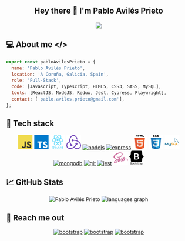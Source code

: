 <h2 align="center">Hey there 🤗 I'm Pablo Avilés Prieto</h2>
<p align="center"><img align="center" src="https://readme-typing-svg.herokuapp.com/?font=Jetbrains&pause=1000&repeat=false&color=B6B6B6&center=true&width=425&vCenter=true&lines=Full-Stack+developer,+better+person+😊+">
</p>

## 💻 About me </>

```javascript
export const pabloAvilesPrieto = {
  name: 'Pablo Avilés Prieto',
  location: 'A Coruña, Galicia, Spain',
  role: 'Full-Stack',
  code: [Javascript, Typescript, HTML5, CSS3, SASS, MySQL],
  tools: [ReactJS, NodeJS, Redux, Jest, Cypress, Playwright],
  contact: ['pablo.aviles.prieto@gmail.com'],
};
```

## 🤖 Tech stack

<p align="center">
<a href="https://developer.mozilla.org/en-US/docs/Web/JavaScript" target="_blank" rel="noreferrer"><img src="https://raw.githubusercontent.com/devicons/devicon/master/icons/javascript/javascript-original.svg" alt="javascript" width="40" height="40"/></a> 
 <a href="https://www.typescriptlang.org/" target="_blank" rel="noreferrer"><img src="https://raw.githubusercontent.com/devicons/devicon/master/icons/typescript/typescript-original.svg" alt="typescript" width="40" height="40"/></a>
 <a href="https://reactjs.org/" target="_blank" rel="noreferrer"><img src="https://raw.githubusercontent.com/devicons/devicon/master/icons/react/react-original-wordmark.svg" alt="react" width="40" height="40"/></a> 
<a href="https://redux.js.org" target="_blank" rel="noreferrer"><img src="https://raw.githubusercontent.com/devicons/devicon/master/icons/redux/redux-original.svg" alt="redux" width="40" height="40"/></a>
<a href="https://nodejs.org/en/" target="_blank" rel="noreferrer"><img src="https://cdn.jsdelivr.net/gh/devicons/devicon/icons/nodejs/nodejs-original.svg" alt="nodejs" width="40" height="40"/></a>
<a href="https://expressjs.com/" target="_blank" rel="noreferrer"><img src="https://cdn.jsdelivr.net/gh/devicons/devicon/icons/express/express-original.svg" alt="express" width="40" height="40"/></a>
<a href="https://www.w3.org/html/" target="_blank" rel="noreferrer"><img src="https://raw.githubusercontent.com/devicons/devicon/master/icons/html5/html5-original-wordmark.svg" alt="html5" width="40" height="40"/></a>  
<a href="https://www.w3schools.com/css/" target="_blank" rel="noreferrer"> <img src="https://raw.githubusercontent.com/devicons/devicon/master/icons/css3/css3-original-wordmark.svg" alt="css3" width="40" height="40"/></a> 
<a href="https://www.mysql.com/" target="_blank" rel="noreferrer"><img src="https://raw.githubusercontent.com/devicons/devicon/master/icons/mysql/mysql-original-wordmark.svg" alt="mysql" width="40" height="40"/></a>
<a href="https://www.mongodb.com/" target="_blank" rel="noreferrer"><img src="https://cdn.jsdelivr.net/gh/devicons/devicon/icons/mongodb/mongodb-original.svg" alt="mongodb" width="40" height="40"/></a>
<a href="https://git-scm.com/" target="_blank" rel="noreferrer"><img src="https://cdn.jsdelivr.net/gh/devicons/devicon/icons/git/git-original.svg" alt="git" width="40" height="40"/></a>
<a href="https://jestjs.io/" target="_blank" rel="noreferrer"><img src="https://cdn.jsdelivr.net/gh/devicons/devicon/icons/jest/jest-plain.svg" alt="jest" width="40" height="40"/></a>
 <a href="https://sass-lang.com" target="_blank" rel="noreferrer"><img src="https://raw.githubusercontent.com/devicons/devicon/master/icons/sass/sass-original.svg" alt="sass" width="40" height="40"/></a>
 <a href="https://getbootstrap.com" target="_blank" rel="noreferrer"><img src="https://raw.githubusercontent.com/devicons/devicon/master/icons/bootstrap/bootstrap-plain-wordmark.svg" alt="bootstrap" width="40" height="40"/></a>
 </p>

## 📈 GitHub Stats

<div align="center">
<img src="https://github-readme-stats.vercel.app/api?username=pablo-aviles-prieto&show_icons=true&theme=gotham&locale=en" height="150" alt="Pablo Avilés Prieto" />
<img src="https://github-readme-stats.vercel.app/api/top-langs?locale=en&hide_title=false&layout=compact&card_width=320&langs_count=6&theme=gotham&hide_border=false&username=pablo-aviles-prieto" height="150" alt="languages graph" />
</div>

## 📝 Reach me out

<div align="center">
<a href="https://www.linkedin.com/in/pablo-aviles-prieto/" target="_blank" rel="noreferrer"><img src="https://cdn.jsdelivr.net/gh/devicons/devicon/icons/linkedin/linkedin-original.svg" alt="bootstrap" width="50" height="50"/></a>
<a href="https://github.com/Pablo-Aviles-Prieto" target="_blank" rel="noreferrer"><img src="https://cdn.jsdelivr.net/gh/devicons/devicon/icons/github/github-original.svg" alt="bootstrap" width="50" height="50"/></a>
<a href="mailto:pablo.aviles.prieto@gmail.com" target="_blank" rel="noreferrer"><img src="https://www.svgrepo.com/show/303161/gmail-icon-logo.svg" alt="bootstrap" width="50" height="50"/></a>
</div>
